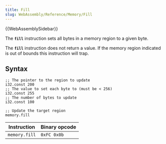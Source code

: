 ```yaml
---
title: Fill
slug: WebAssembly/Reference/Memory/Fill
---
```


{{WebAssemblySidebar}}

The **`fill`** instruction sets all bytes in a memory region to a given byte.

The **`fill`** instruction does not return a value. If the memory region indicated is out of bounds this instruction will trap.

## Syntax

```wasm
;; The pointer to the region to update
i32.const 200
;; The value to set each byte to (must be < 256)
i32.const 255
;; The number of bytes to update
i32.const 100

;; Update the target region
memory.fill
```

| Instruction   | Binary opcode |
| ------------- | ------------- |
| `memory.fill` | `0xFC 0x0b`   |

